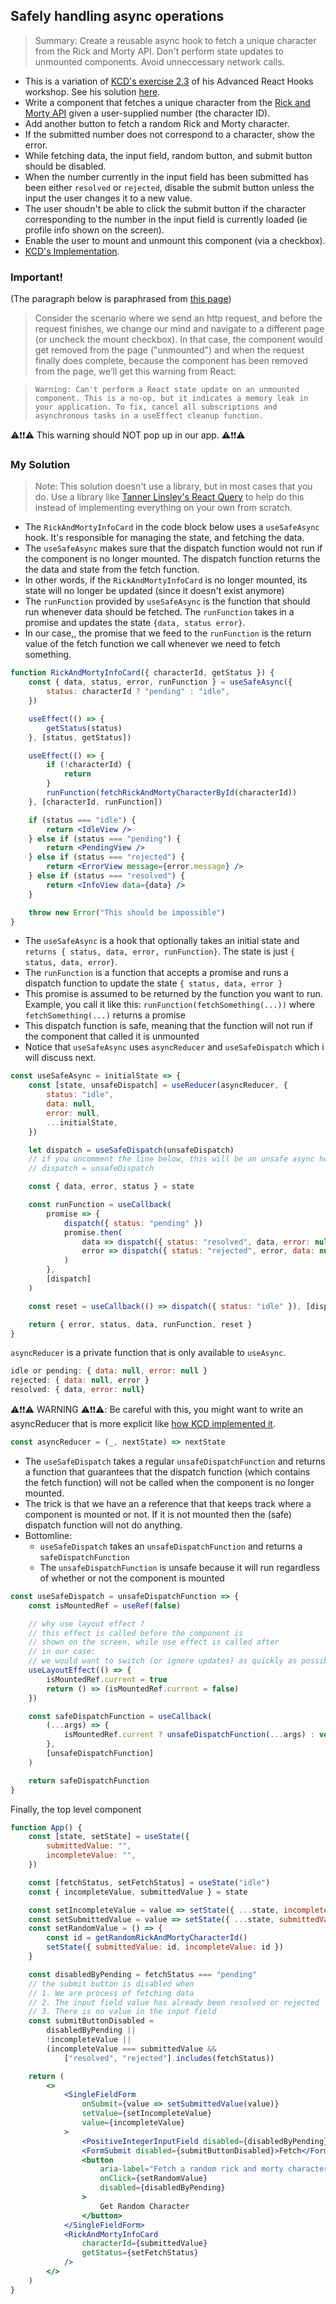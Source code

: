## Safely handling async operations

> Summary: Create a reusable async hook to fetch a unique character from the Rick and Morty API. Don't perform state updates to unmounted components. Avoid unneccessary network calls.

-   This is a variation of [KCD's exercise 2.3](https://advanced-react-hooks.netlify.app/2) of his Advanced React Hooks workshop. See his solution [here](https://github.com/kentcdodds/advanced-react-hooks/blob/main/src/final/02.extra-3.js).
-   Write a component that fetches a unique character from the [Rick and Morty API](https://rickandmortyapi.com/) given a user-supplied number (the character ID).
-   Add another button to fetch a random Rick and Morty character.
-   If the submitted number does not correspond to a character, show the error.
-   While fetching data, the input field, random button, and submit button should be disabled.
-   When the number currently in the input field has been submitted has been either `resolved` or `rejected`, disable the submit button unless the input the user changes it to a new value.
-   The user shoudn't be able to click the submit button if the character corresponding to the number in the input field is currently loaded (ie profile info shown on the screen).
-   Enable the user to mount and unmount this component (via a checkbox).
-   [KCD's Implementation](https://github.com/kentcdodds/advanced-react-hooks/blob/main/src/final/02.extra-3.js).

### Important!

(The paragraph below is paraphrased from [this page](https://advanced-react-hooks.netlify.app/2))

> Consider the scenario where we send an http request, and before the request finishes, we change our mind and navigate to a different page (or uncheck the mount checkbox). In that case, the component would get removed from the page ("unmounted") and when the request finally does complete, because the component has been removed from the page, we’ll get this warning from React:

> `Warning: Can't perform a React state update on an unmounted component. This is a no-op, but it indicates a memory leak in your application. To fix, cancel all subscriptions and asynchronous tasks in a useEffect cleanup function.`

⚠️❗❗⚠️ This warning should NOT pop up in our app. ⚠️❗❗⚠️

### My Solution

> Note: This solution doesn't use a library, but in most cases that you do. Use a library like [Tanner Linsley's React Query](https://github.com/tannerlinsley/react-query) to help do this instead of implementing everything on your own from scratch.

-   The `RickAndMortyInfoCard` in the code block below uses a `useSafeAsync` hook. It's responsible for managing the state, and fetching the data.
-   The `useSafeAsync` makes sure that the dispatch function would not run if the component is no longer mounted. The dispatch function returns the the data and state from the fetch function.
-   In other words, if the `RickAndMortyInfoCard` is no longer mounted, its state will no longer be updated (since it doesn't exist anymore)
-   The `runFunction` provided by `useSafeAsync` is the function that should run whenever data should be fetched. The `runFunction` takes in a promise and updates the state `{data, status error}`.
-   In our case,, the promise that we feed to the `runFunction` is the return value of the fetch function we call whenever we need to fetch something.

```jsx
function RickAndMortyInfoCard({ characterId, getStatus }) {
    const { data, status, error, runFunction } = useSafeAsync({
        status: characterId ? "pending" : "idle",
    })

    useEffect(() => {
        getStatus(status)
    }, [status, getStatus])

    useEffect(() => {
        if (!characterId) {
            return
        }
        runFunction(fetchRickAndMortyCharacterById(characterId))
    }, [characterId, runFunction])

    if (status === "idle") {
        return <IdleView />
    } else if (status === "pending") {
        return <PendingView />
    } else if (status === "rejected") {
        return <ErrorView message={error.message} />
    } else if (status === "resolved") {
        return <InfoView data={data} />
    }

    throw new Error("This should be impossible")
}
```

-   The `useSafeAsync` is a hook that optionally takes an initial state and `returns { status, data, error, runFunction}`. The state is just `{ status, data, error}`.
-   The `runFunction` is a function that accepts a promise and runs a dispatch function to update the state `{ status, data, error }`
-   This promise is assumed to be returned by the function you want to run. Example, you call it like this: `runFunction(fetchSomething(...))` where `fetchSomething(...)` returns a promise
-   This dispatch function is safe, meaning that the function will not run if the component that called it is unmounted
-   Notice that `useSafeAsync` uses `asyncReducer` and `useSafeDispatch` which i will discuss next.

```jsx
const useSafeAsync = initialState => {
    const [state, unsafeDispatch] = useReducer(asyncReducer, {
        status: "idle",
        data: null,
        error: null,
        ...initialState,
    })

    let dispatch = useSafeDispatch(unsafeDispatch)
    // if you uncomment the line below, this will be an unsafe async hook
    // dispatch = unsafeDispatch

    const { data, error, status } = state

    const runFunction = useCallback(
        promise => {
            dispatch({ status: "pending" })
            promise.then(
                data => dispatch({ status: "resolved", data, error: null }),
                error => dispatch({ status: "rejected", error, data: null })
            )
        },
        [dispatch]
    )

    const reset = useCallback(() => dispatch({ status: "idle" }), [dispatch])

    return { error, status, data, runFunction, reset }
}
```

`asyncReducer` is a private function that is only available to `useAsync`.

```js
idle or pending: { data: null, error: null }
rejected: { data: null, error }
resolved: { data, error: null}
```

⚠️❗❗⚠️ WARNING ⚠️❗❗⚠️: Be careful with this, you might want to write an asyncReducer that is more explicit like [how KCD implemented it](https://github.com/kentcdodds/advanced-react-hooks/blob/a449a2119e0b8ea9d90065cc80a00e68a6d4db8b/src/final/02.extra-3.js#L33).

```jsx
const asyncReducer = (_, nextState) => nextState
```

-   The `useSafeDispatch` takes a regular `unsafeDispatchFunction` and returns a function that guarantees that the dispatch function (which contains the fetch function) will not be called when the component is no longer mounted.
-   The trick is that we have an a reference that that keeps track where a component is mounted or not.
    If it is not mounted then the (safe) dispatch function will not do anything.
-   Bottomline:
    -   `useSafeDispatch` takes an `unsafeDispatchFunction` and returns a `safeDispatchFunction`
    -   The `unsafeDispatchFunction` is unsafe because it will run regardless of whether or not the component is mounted

```jsx
const useSafeDispatch = unsafeDispatchFunction => {
    const isMountedRef = useRef(false)

    // why use layout effect ?
    // this effect is called before the component is
    // shown on the screen, while use effect is called after
    // in our case:
    // we would want to switch (or ignore updates) as quickly as possible
    useLayoutEffect(() => {
        isMountedRef.current = true
        return () => (isMountedRef.current = false)
    })

    const safeDispatchFunction = useCallback(
        (...args) => {
            isMountedRef.current ? unsafeDispatchFunction(...args) : void 0
        },
        [unsafeDispatchFunction]
    )

    return safeDispatchFunction
}
```

Finally, the top level component

```jsx
function App() {
    const [state, setState] = useState({
        submittedValue: "",
        incompleteValue: "",
    })

    const [fetchStatus, setFetchStatus] = useState("idle")
    const { incompleteValue, submittedValue } = state

    const setIncompleteValue = value => setState({ ...state, incompleteValue: value })
    const setSubmittedValue = value => setState({ ...state, submittedValue: value })
    const setRandomValue = () => {
        const id = getRandomRickAndMortyCharacterId()
        setState({ submittedValue: id, incompleteValue: id })
    }

    const disabledByPending = fetchStatus === "pending"
    // the submit button is disabled when
    // 1. We are process of fetching data
    // 2. The input field value has already been resolved or rejected
    // 3. There is no value in the input field
    const submitButtonDisabled =
        disabledByPending ||
        !incompleteValue ||
        (incompleteValue === submittedValue &&
            ["resolved", "rejected"].includes(fetchStatus))

    return (
        <>
            <SingleFieldForm
                onSubmit={value => setSubmittedValue(value)}
                setValue={setIncompleteValue}
                value={incompleteValue}
            >
                <PositiveIntegerInputField disabled={disabledByPending} />
                <FormSubmit disabled={submitButtonDisabled}>Fetch</FormSubmit>
                <button
                    aria-label="Fetch a random rick and morty character"
                    onClick={setRandomValue}
                    disabled={disabledByPending}
                >
                    Get Random Character
                </button>
            </SingleFieldForm>
            <RickAndMortyInfoCard
                characterId={submittedValue}
                getStatus={setFetchStatus}
            />
        </>
    )
}
```
